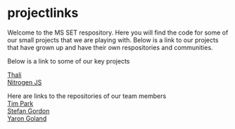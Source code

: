 # projectlinks
Welcome to the MS SET respository.  Here you will find the code for some of our small projects that we are playing with.  Below is a link to our projects that have grown up and have their own respositories and communities.

Below is a link to some of our key projects

<a href="https://github.com/yaronyg/thali">Thali</a><br>
<a href="https://github.com/nitrogenjs">Nitrogen JS</a>

Here are links to the repositories of our team members<br>
<a href="https://github.com/timfpark">Tim Park</a><br>
<a href="https://github.com/stefangordon">Stefan Gordon</a><br>
<a href="https://github.com/yaronyg">Yaron Goland</a><br>
